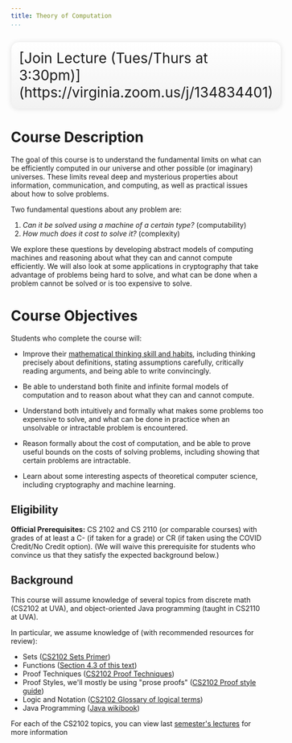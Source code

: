 ```yaml
---
title: Theory of Computation
...
```


<div style="display:table; font-size:200%; margin: 1em auto; padding:1ex; box-shadow: 0 1px 10px rgba(0,0,0,.1); border: thin solid #eee; border-radius:1ex; background-image: linear-gradient(to bottom, #ffffff, #f2f2f2);">[Join Lecture (Tues/Thurs at 3:30pm)](https://virginia.zoom.us/j/134834401)</div>


# Course Description

  The goal of this course is to understand the
  fundamental limits on what can be efficiently computed in our
  universe and other possible (or imaginary) universes. These limits
  reveal deep and mysterious properties about information,
  communication, and computing, as well as practical issues about how
  to solve problems.


Two fundamental questions about any problem are:
 
 1. _Can it be solved using a machine of a certain type?_ (computability)
 2. _How much does it cost to solve it?_ (complexity)
 
We explore these questions by developing abstract models of computing
machines and reasoning about what they can and cannot compute
efficiently.  We will also look at some applications in cryptography
that take advantage of problems being hard to solve, and what can be
done when a problem cannot be solved or is too expensive to solve.

# Course Objectives

Students who complete the course will:

- Improve their [mathematical thinking skill and
  habits](https://medium.com/@jeremyjkun/habits-of-highly-mathematical-people-b719df12d15e),
  including thinking precisely about definitions, stating assumptions
  carefully, critically reading arguments, and being able to write
  convincingly.

- Be able to understand both finite and infinite formal models of computation and to reason about what they can and cannot compute.
- Understand both intuitively and formally what makes some problems too expensive to solve, and what can be done in practice when an unsolvable or intractable problem is encountered.
- Reason formally about the cost of computation, and be able to prove useful bounds on the costs of solving problems, including showing that certain problems are intractable.
- Learn about some interesting aspects of theoretical computer science, including cryptography and machine learning.


## Eligibility

**Official Prerequisites:** CS 2102 and CS 2110 (or comparable
  courses) with grades of at least a C- (if taken for a grade) or CR (if taken using the COVID Credit/No Credit option). (We will waive this
  prerequisite for students who convince us that they satisfy the
  expected background below.)
  

## Background

This course will assume knowledge of several topics from discrete math (CS2102 at UVA), and object-oriented Java programming (taught in CS2110 at UVA).

In particular, we assume knowledge of (with recommended resources for review):

- Sets ([CS2102 Sets Primer](http://www.cs.virginia.edu/luther/DMT1/S2020/sets.html))
- Functions ([Section 4.3 of this text](http://www.cs.virginia.edu/luther/DMT1/S2020/files/mcs.pdf))
- Proof Techniques ([CS2102 Proof Techniques](http://www.cs.virginia.edu/luther/DMT1/S2020/techniques-q8.html))
- Proof Styles, we'll mostly be using "prose proofs" ([CS2102 Proof style guide](http://www.cs.virginia.edu/luther/DMT1/S2020/proofs.html))
- Logic and Notation ([CS2102 Glossary of logical terms](http://www.cs.virginia.edu/luther/DMT1/S2020/glossary.html))
- Java Programming ([Java wikibook](https://en.wikibooks.org/wiki/Java_Programming))

For each of the CS2102 topics, you can view last [semester's lectures](http://www.cs.virginia.edu/luther/DMT1/F2019/schedule.html) for more information










